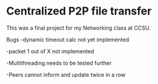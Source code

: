 # Centralized P2P file transfer 
This was a final project for my Networking class at CCSU. 

Bugs
-dynamic timeout calc not yet implemented

-packet 1 out of X not implemented

-Multithreading needs to be tested further

-Peers cannot inform and update twice in a row

